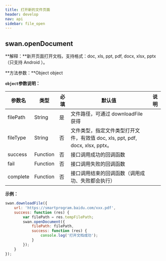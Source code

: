 ```yaml
---
title: 打开新的文件页面
header: develop
nav: api
sidebar: file_open
---
```

## swan.openDocument

**解释：**新开页面打开文档，支持格式：doc, xls, ppt, pdf, docx, xlsx, pptx（只支持 Android ）。

**方法参数：**Object object

**`object`参数说明：**

|参数名 |类型  |必填 | 默认值 |说明|
|---- | ---- | ---- | ----|----|
|filePath   |String  |  是  | 文件路径，可通过 downloadFile 获得|
|fileType   |String  |  否  | 文件类型，指定文件类型打开文件，有效值 doc, xls, ppt, pdf, docx, xlsx, pptx。|
|success   |Function  |  否  | 接口调用成功的回调函数|
|fail  |Function  |  否 |  接口调用失败的回调函数|
|complete   | Function   | 否 |  接口调用结束的回调函数（调用成功、失败都会执行）|

**示例：**

```js
swan.downloadFile({
    url: 'https://smartprogram.baidu.com/xxx.pdf',
    success: function (res) {
        var filePath = res.tempFilePath;
        swan.openDocument({
            filePath: filePath,
            success: function (res) {
                console.log('打开文档成功');
            }
        });
    }
});
```
<!-- #### 错误码


|错误码|说明|
|--|--|
|202|解析失败，请检查参数是否正确。|
|1001|执行失败|
|2001|指定文件不存在|
|2005|文件格式不支持| -->